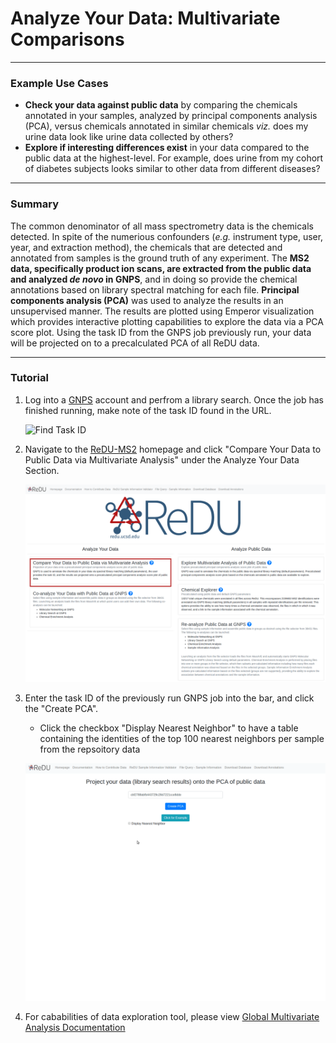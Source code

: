 # Analyze Your Data: Multivariate Comparisons

___

### Example Use Cases
 * **Check your data against public data** by comparing the chemicals annotated in your samples, analyzed by principal components analysis (PCA), versus chemicals annotated in similar chemicals *viz.* does my urine data look like urine data collected by others?
 * **Explore if interesting differences exist** in your data compared to the public data at the highest-level. For example, does urine from my cohort of diabetes subjects looks similar to other data from different diseases?

___

### Summary
The common denominator of all mass spectrometry data is the chemicals detected. In spite of the numerious confounders (*e.g.* instrument type, user, year, and extraction method), the chemicals that are detected and annotated from samples is the ground truth of any experiment. The **MS2 data, specifically product ion scans, are extracted from the public data and analyzed *de novo* in GNPS**, and in doing so provide the chemical annotations based on library spectral matching for each file. **Principal components analysis (PCA)** was used to analyze the results in an unsupervised manner. The results are plotted using Emperor visualization which provides interactive plotting capabilities to explore the data via a PCA score plot. Using the task ID from the GNPS job previously run, your data will be projected on to a precalculated PCA of all ReDU data. 

___

### Tutorial
 1. Log into a [GNPS](https://gnps.ucsd.edu/ProteoSAFe/static/gnps-splash2.jsp) account and perfrom a library search. Once the job has finished running, make note of the task ID found in the URL.
 
     ![Find Task ID](images/find_task_id.jpg)
 
 2. Navigate to the [ReDU-MS2](https://redu.ucsd.edu/) homepage and click "Compare Your Data to Public Data via Multivariate Analysis" under the Analyze Your Data Section.
 
    ![Homepage Image Public Multivariate](images/comparemultivariate_redu_homepage.png)
 
 3. Enter the task ID of the previously run GNPS job into the bar, and click the "Create PCA".

    * Click the checkbox "Display Nearest Neighbor" to have a table containing the identities of the top 100 nearest neighbors per sample from the repsoitory data

    ![Enter Task ID](images/task_id_entry.gif)
 
 4. For cababilities of data exploration tool, please view [Global Multivariate Analysis Documentation](https://mwang87.github.io/ReDU-MS2-Documentation/AnalyzeYourData_MultivariateComparisons/)

